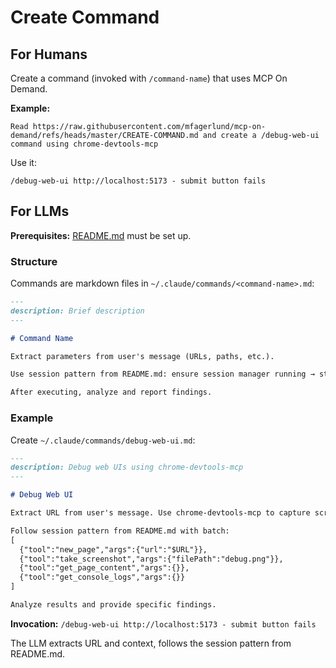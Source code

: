 # Create Command

## For Humans

Create a command (invoked with `/command-name`) that uses MCP On Demand.

**Example:**

```
Read https://raw.githubusercontent.com/mfagerlund/mcp-on-demand/refs/heads/master/CREATE-COMMAND.md and create a /debug-web-ui command using chrome-devtools-mcp
```

Use it:
```
/debug-web-ui http://localhost:5173 - submit button fails
```

## For LLMs

**Prerequisites:** [README.md](README.md) must be set up.

### Structure

Commands are markdown files in `~/.claude/commands/<command-name>.md`:

```markdown
---
description: Brief description
---

# Command Name

Extract parameters from user's message (URLs, paths, etc.).

Use session pattern from README.md: ensure session manager running → start → batch → stop.

After executing, analyze and report findings.
```

### Example

Create `~/.claude/commands/debug-web-ui.md`:

```markdown
---
description: Debug web UIs using chrome-devtools-mcp
---

# Debug Web UI

Extract URL from user's message. Use chrome-devtools-mcp to capture screenshot, page content, and console logs.

Follow session pattern from README.md with batch:
[
  {"tool":"new_page","args":{"url":"$URL"}},
  {"tool":"take_screenshot","args":{"filePath":"debug.png"}},
  {"tool":"get_page_content","args":{}},
  {"tool":"get_console_logs","args":{}}
]

Analyze results and provide specific findings.
```

**Invocation:** `/debug-web-ui http://localhost:5173 - submit button fails`

The LLM extracts URL and context, follows the session pattern from README.md.
